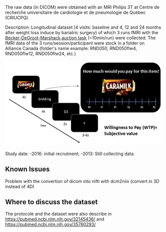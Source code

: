 The raw data (in DICOM) were obtained with an MRI Philips 3T at Centre de recherche universitaire de cardiologie et de pneumologie de Québec (CRIUCPQ).

Description: Longitudinal dataset (4 visits: baseline and 4, 12 and 24 months after weight loss induce by bariatric surgery) of which 3 runs fMRI with the [Becker-DeGroot-Marshack auction task](https://doi.org/10.1002/bs.3830090304) (~10min/run) were collected. The fMRI data of the 3 runs/session/participant were stock in a folder on Alliance Canada (folder's name example: RND050, RND050flw4, RND050flw12, RND050flw24, etc.)

![](BDM.jpg)

Study date:
  -2016: initial recrutment;
  -2013: Still collecting data.

Known Issues
------------
Problem with the convertion of dicom into nifti with dcm2niix (convert in 3D instead of 4D)


Where to discuss the dataset
----------------------------
The protocole and the dataset were also describe in https://pubmed.ncbi.nlm.nih.gov/32145436/ and https://pubmed.ncbi.nlm.nih.gov/35760293/  
